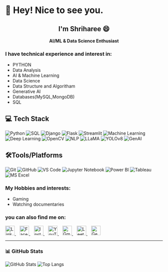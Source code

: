 # 👋 Hey! Nice to see you.
<div align="center">

## I'm Shriharee 😄

</div>
<p align="center"><b>AI/ML & Data Science Enthusiast</b></p>

### I have technical experience and interest in:
- PYTHON
- Data Analysis
- AI & Machine Learning
- Data Science
- Data Structure and Algoritham
- Generative AI
- Databases(MySQL,MongoDB)
- SQL


## 💻 Tech Stack

![Python](https://img.shields.io/badge/Python-3776AB?style=for-the-badge&logo=python&logoColor=white)
![SQL](https://img.shields.io/badge/SQL-003B57?style=for-the-badge&logo=sqlite&logoColor=white)
![Django](https://img.shields.io/badge/Django-092E20?style=for-the-badge&logo=django&logoColor=white)
![Flask](https://img.shields.io/badge/Flask-000000?style=for-the-badge&logo=flask&logoColor=white)
![Streamlit](https://img.shields.io/badge/Streamlit-FF4B4B?style=for-the-badge&logo=streamlit&logoColor=white)
![Machine Learning](https://img.shields.io/badge/Machine_Learning-102230?style=for-the-badge&logo=tensorflow&logoColor=orange)
![Deep Learning](https://img.shields.io/badge/Deep_Learning-FF6F00?style=for-the-badge&logo=pytorch&logoColor=white)
![OpenCV](https://img.shields.io/badge/OpenCV-5C3EE8?style=for-the-badge&logo=opencv&logoColor=white)
![NLP](https://img.shields.io/badge/NLP-3E8E41?style=for-the-badge&logo=google-translate&logoColor=white)
![LLaMA](https://img.shields.io/badge/LLaMA-FF6F00?style=for-the-badge&logo=meta&logoColor=white)
![YOLOv8](https://img.shields.io/badge/YOLOv8-00FFFF?style=for-the-badge&logo=python&logoColor=black)
![GenAI](https://img.shields.io/badge/Generative_AI-8A2BE2?style=for-the-badge&logo=openai&logoColor=white)

## 🛠️Tools/Platforms

![Git](https://img.shields.io/badge/Git-F05032?style=for-the-badge&logo=git&logoColor=white)
![GitHub](https://img.shields.io/badge/GitHub-181717?style=for-the-badge&logo=github&logoColor=white)
![VS Code](https://img.shields.io/badge/VS_Code-007ACC?style=for-the-badge&logo=visual-studio-code&logoColor=white)
![Jupyter Notebook](https://img.shields.io/badge/Jupyter_Notebook-F37626?style=for-the-badge&logo=jupyter&logoColor=white)
![Power BI](https://img.shields.io/badge/Power_BI-F2C811?style=for-the-badge&logo=powerbi&logoColor=black)
![Tableau](https://img.shields.io/badge/Tableau-E97627?style=for-the-badge&logo=tableau&logoColor=white)
![MS Excel](https://img.shields.io/badge/MS_Excel-217346?style=for-the-badge&logo=microsoft-excel&logoColor=white)

### My Hobbies and interests:
- Gaming
- Watching documentaries

  
### you can also find me on:
<p >
  <a href="https://www.linkedin.com/in/shriharee-panchal-6413a8291/" target="_blank">
    <img src="https://cdn.jsdelivr.net/gh/devicons/devicon/icons/linkedin/linkedin-original.svg" alt="LinkedIn" width="30" height="30"/>
  </a>&nbsp;&nbsp;
  <a href="https://www.facebook.com/profile.php?id=100089626714214" target="_blank">
    <img src="https://cdn.jsdelivr.net/gh/devicons/devicon/icons/facebook/facebook-original.svg" alt="Facebook" width="30" height="30"/>
  </a>&nbsp;&nbsp;
  <a href="https://www.instagram.com/shreepanchal_004/" target="_blank">
    <img src="https://upload.wikimedia.org/wikipedia/commons/a/a5/Instagram_icon.png" alt="Instagram" width="30" height="30"/>
  </a>&nbsp;&nbsp;
 <a href="https://www.youtube.com/" target="_blank">
  <img src="https://cdn-icons-png.flaticon.com/512/1384/1384060.png" alt="YouTube" width="30" height="30"/>
</a>&nbsp;&nbsp;
  <a href="mailto:shriharee0004@gmail.com" target="_blank">
    <img src="https://cdn-icons-png.flaticon.com/512/5968/5968534.png" alt="Gmail" width="30" height="30"/>
  </a>&nbsp;&nbsp;
  <a href="https://leetcode.com/u/shrihareepanchal/" target="_blank">
    <img src="https://upload.wikimedia.org/wikipedia/commons/1/19/LeetCode_logo_black.png" alt="LeetCode" width="30" height="30"/>
  </a>&nbsp;&nbsp;
  <a href="https://auth.geeksforgeeks.org/user/shriharevnk/profile" target="_blank">
    <img src="https://upload.wikimedia.org/wikipedia/commons/4/43/GeeksforGeeks.svg" alt="GeeksforGeeks" width="30" height="30"/>
  </a>
</p>

<hr/>

### 📊 GitHub Stats

![GitHub Stats](https://github-readme-stats.vercel.app/api?username=shrihareepanchal&show_icons=true&theme=radical)
![Top Langs](https://github-readme-stats.vercel.app/api/top-langs/?username=shrihareepanchal&layout=compact&theme=radical)
